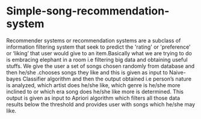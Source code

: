 Simple-song-recommendation-system
=================================
Recommender systems or recommendation systems are a subclass of information filtering system that seek to predict the 'rating' or 'preference' or ‘liking’ that user would give to an item.Basically what we are trying to do is embracing elephant in a room i.e filtering big data and obtaining useful stuffs.
We give the user a set of songs chosen randomly from database and then he/she .chooses songs they like and this is given as input to Naive-bayes Classifier algorithm and then the output obtained i.e person’s nature is analyzed, which artist does he/she like, which genre is he/she more inclined to or which era song does he/she like more is determined. This output is given as input to Apriori algorithm which filters all those data results below the threshold and provides user with songs which he/she may like.
